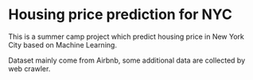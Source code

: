 # Housing price prediction for NYC

This is a summer camp project which predict housing price in New York City based on Machine Learning.

Dataset mainly come from Airbnb, some additional data are collected by web crawler.

